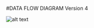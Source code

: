 #DATA FLOW DIAGRAM 
Version 4

![alt text](https://cloud.githubusercontent.com/assets/16868664/19040511/02baf14a-894a-11e6-9e16-b607de8be63d.png)

